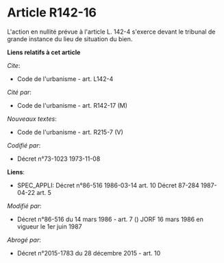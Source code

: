 # Article R142-16

L'action en nullité prévue à l'article L. 142-4 s'exerce devant le tribunal de grande instance du lieu de situation du bien.

**Liens relatifs à cet article**

_Cite_:

  - Code de l'urbanisme - art. L142-4

_Cité par_:

  - Code de l'urbanisme - art. R142-17 (M)

_Nouveaux textes_:

  - Code de l'urbanisme - art. R215-7 (V)

_Codifié par_:

  - Décret n°73-1023 1973-11-08

**Liens**:

  - SPEC_APPLI: Décret n°86-516 1986-03-14 art. 10 Décret 87-284 1987-04-22 art. 5

_Modifié par_:

  - Décret n°86-516 du 14 mars 1986 - art. 7 () JORF 16 mars 1986 en vigueur le 1er juin 1987

_Abrogé par_:

  - Décret n°2015-1783 du 28 décembre 2015 - art. 10
